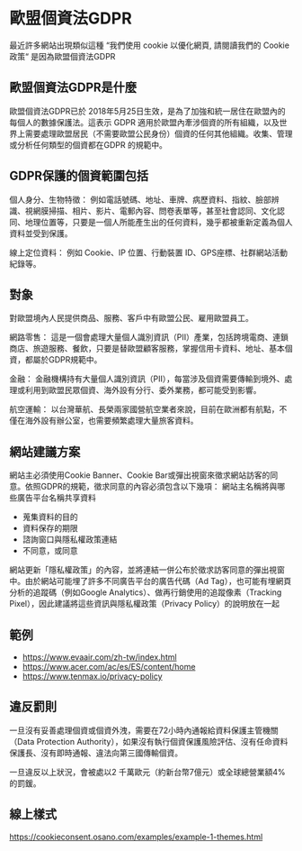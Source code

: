 # 歐盟個資法GDPR

最近許多網站出現類似這種 “我們使用 cookie 以優化網頁, 請閱讀我們的 Cookie 政策“ 是因為歐盟個資法GDPR

## 歐盟個資法GDPR是什麼
歐盟個資法GDPR已於 2018年5月25日生效，是為了加強和統一居住在歐盟內的每個人的數據保護法。這表示 GDPR 適用於歐盟內牽涉個資的所有組織，以及世界上需要處理歐盟居民（不需要歐盟公民身份）個資的任何其他組織。收集、管理或分析任何類型的個資都在GDPR 的規範中。


## GDPR保護的個資範圍包括
個人身分、生物特徵： 例如電話號碼、地址、車牌、病歷資料、指紋、臉部辨識、視網膜掃描、相片、影片、電郵內容、問卷表單等，甚至社會認同、文化認同、地理位置等，只要是一個人所能產生出的任何資料，幾乎都被重新定義為個人資料並受到保護。

線上定位資料： 例如 Cookie、IP 位置、行動裝置 ID、GPS座標、社群網站活動紀錄等。


## 對象
對歐盟境內人民提供商品、服務、客戶中有歐盟公民、雇用歐盟員工。

網路零售： 這是一個會處理大量個人識別資訊（PII）產業，包括跨境電商、連鎖商店、旅遊服務、餐飲，只要是替歐盟顧客服務，掌握信用卡資料、地址、基本個資，都屬於GDPR規範中。

金融： 金融機構持有大量個人識別資訊（PII），每當涉及個資需要傳輸到境外、處理或利用到歐盟民眾個資、海外設有分行、委外業務，都可能受到影響。

航空運輸： 以台灣華航、長榮兩家國營航空業者來說，目前在歐洲都有航點，不僅在海外設有辦公室，也需要頻繁處理大量旅客資料。


## 網站建議方案
網站主必須使用Cookie Banner、Cookie Bar或彈出視窗來徵求網站訪客的同意。依照GDPR的規範，徵求同意的內容必須包含以下幾項：
網站主名稱將與哪些廣告平台名稱共享資料
* 蒐集資料的目的
* 資料保存的期限
* 諮詢窗口與隱私權政策連結
* 不同意，或同意

網站更新「隱私權政策」的內容，並將連結一併公布於徵求訪客同意的彈出視窗中。由於網站可能埋了許多不同廣告平台的廣告代碼（Ad Tag），也可能有埋網頁分析的追蹤碼（例如Google Analytics）、做再行銷使用的追蹤像素（Tracking Pixel），因此建議將這些資訊與隱私權政策（Privacy Policy）的說明放在一起


## 範例
* https://www.evaair.com/zh-tw/index.html
* https://www.acer.com/ac/es/ES/content/home
* https://www.tenmax.io/privacy-policy


## 違反罰則
一旦沒有妥善處理個資或個資外洩，需要在72小時內通報給資料保護主管機關（Data Protection Authority），如果沒有執行個資保護風險評估、沒有任命資料保護長、沒有即時通報、違法向第三國傳輸個資。

一旦違反以上狀況，會被處以2 千萬歐元（約新台幣7億元）或全球總營業額4% 的罰鍰。


## 線上樣式
https://cookieconsent.osano.com/examples/example-1-themes.html

